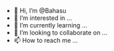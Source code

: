 - 👋 Hi, I’m @Bahasu
- 👀 I’m interested in ...
- 🌱 I’m currently learning ...
- 💞️ I’m looking to collaborate on ...
- 📫 How to reach me ...

<!---
Bahasu/Bahasu is a ✨ special ✨ repository because its `README.md` (this file) appears on your GitHub profile.
You can click the Preview link to take a look at your changes.
--->
